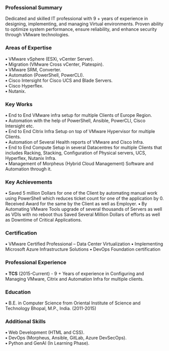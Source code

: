 ### Professional Summary 
Dedicated and skilled IT professional with 9 + years of experience in designing, implementing, and managing Virtual environments. Proven ability to optimize system performance, ensure reliability, and enhance security through VMware technologies.
### Areas of Expertise
**•**	VMware vSphere (ESXi, vCenter Server).	<br>
**•**	Migration (VMware Cross vCenter, Platespin).	<br>
**•**	VMware SRM, Converter.	<br>
**•**	Automation (PowerShell, PowerCLI).	<br>
**•**	Cisco Intersight for Cisco UCS and Blade Servers.	<br>
**•**	Cisco Hyperflex.	<br>
**•**	Nutanix.	 

### Key Works
**•**	End to End VMware infra setup for multiple Clients of Europe Region.	<br>
**•**	Automation with the help of PowerShell, Ansible, PowerCLI, Cisco Intersight etc.	<br>
**•**	End to End Citrix Infra Setup on top of VMware Hypervisor for multiple Clients.	<br>
**•**	Automation of Several Health reports of VMware and Cisco Infra.	<br>
**•**	End to End Compute Setup in several Datacentres for multiple Clients that includes Racking, Stacking, Configuration of Physical servers, UCS, Hyperflex, Nutanix Infra.	<br>
**•**	Management of Morpheus (Hybrid Cloud Management) Software and Automation through it.	<br>

### Key Achievements
**•**	Saved 5 million Dollars for one of the Client by automating manual work using PowerShell which reduces ticket count for one of the application by 0. Received Award for the same by the Client as well as Employer.
**•**	By Automating VMware Tools upgrade of several thousands of Servers as well as VDIs with no reboot thus Saved Several Million Dollars of efforts as well as Downtime of Critical Applications.

### Certification
**•**	VMware Certified Professional – Data Center Virtualization
**•**	Implementing Microsoft Azure Infrastructure Solutions
**•**	DevOps Foundation certification

### Professional Experience
**•**	**TCS** (2015-Current) - 9 + Years of experience in Configuring and Managing VMware, Citrix and Automation Infra for multiple clients.
### Education
**•**	B.E. in Computer Science from Oriental Institute of Science and Technology Bhopal, M.P., India. (2011-2015)
### Additional Skills
**•**	Web Development (HTML and CSS).	<br>
**•** DevOps (Morpheus, Ansible, GitLab, Azure DevSecOps).	<br>
**•**	Python and GenAI (In Learning Phase).	<br>
